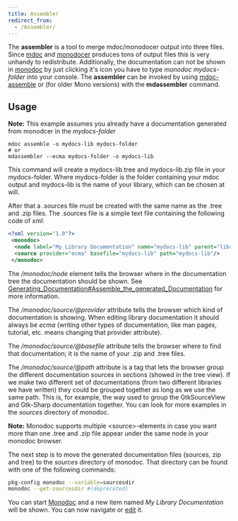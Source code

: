 ```yaml
---
title: Assembler
redirect_from:
  - /Assembler/
---
```


The **assembler** is a tool to merge mdoc/monodocer output into three files. Since [mdoc](/docs/tools+libraries/tools/mdoc/) and [monodocer](/docs/tools+libraries/tools/monodocer/) produces tons of output files this is very unhandy to redistribute. Additionally, the documentation can not be shown in [monodoc](/docs/tools+libraries/tools/monodoc/) by just clicking it's icon you have to type *monodoc mydocs-folder* into your console. The **assembler** can be invoked by using [mdoc-assemble](http://docs.go-mono.com/index.aspx?link=man:mdoc-assemble(1)) or (for older Mono versions) with the **mdassembler** command.

## Usage

**Note:** This example assumes you already have a documentation generated from monodcer in the *mydocs-folder*

    mdoc assemble -o mydocs-lib mydocs-folder
    # or
    mdassembler --ecma mydocs-folder -o mydocs-lib

This command will create a mydocs-lib.tree and mydocs-lib.zip file in your mydocs-folder. Where mydocs-folder is the folder containing your mdoc output and mydocs-lib is the name of your library, which can be chosen at will.

After that a .sources file must be created with the same name as the .tree and .zip files. The .sources file is a simple text file containing the following code of xml:

``` xml
<?xml version="1.0"?>
 <monodoc>
  <node label="My Library Documentation" name="mydocs-lib" parent="libraries"/>
  <source provider="ecma" basefile="mydocs-lib" path="mydocs-lib"/>
 </monodoc>
```

The */monodoc/node* element tells the browser where in the documentation tree the documentation should be shown. See [Generating_Documentation#Assemble_the_generated_Documentation](/docs/tools+libraries/tools/monodoc/generating-documentation/#assemble-the-generated-documentation) for more information.

The */monodoc/source/@provider* attribute tells the browser which kind of documentation is showing. When editing library documentation it should always be *ecma* (writing other types of documentation, like man pages, tutorial, etc. means changing that provider attribute).

The */monodoc/source/@basefile* attribute tells the browser where to find that documentation; it is the name of your .zip and .tree files.

The */monodoc/source/@path* attribute is a tag that lets the browser group the different documentation sources in sections (showed in the tree view). If we make two different set of documentations (from two different libraries we have written) they could be grouped together as long as we use the same path. This is, for example, the way used to group the GtkSourceView and Gtk-Sharp documentation together. You can look for more examples in the *sources* directory of monodoc.

**Note:** Monodoc supports multiple \<source\>-elements in case you want more than one .tree and .zip file appear under the same node in your monodoc browser.

The next step is to move the generated documentation files (sources, zip and tree) to the *sources* directory of monodoc. That directory can be found with one of the following commands:

``` bash
pkg-config monodoc --variable=sourcesdir
monodoc --get-sourcesdir #(deprecated)
```

You can start [Monodoc](/docs/tools+libraries/tools/monodoc/) and a new item named *My Library Documentation* will be shown. You can now navigate or [edit](/docs/tools+libraries/tools/monodoc/generating-documentation/#edit-and-write-documentation) it.
